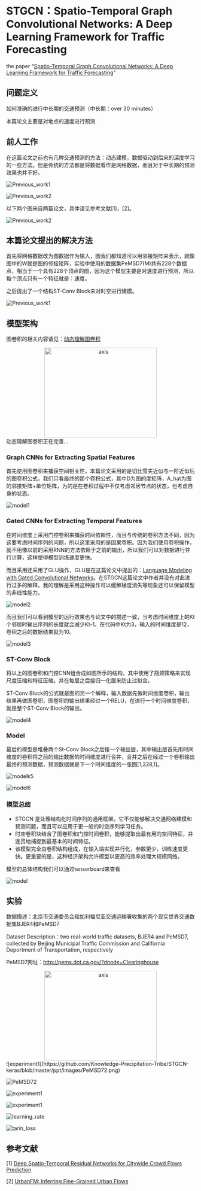 # STGCN：Spatio-Temporal Graph Convolutional Networks: A Deep Learning Framework for Traffic Forecasting

the paper "[Spatio-Temporal Graph Convolutional Networks: A Deep Learning Framework for Traffic Forecasting](https://arxiv.org/pdf/1709.04875.pdf)"

## 问题定义

如何准确的进行中长期的交通预测（中长期：over 30 minutes）

本篇论文主要是对地点的速度进行预测

## 前人工作

在这篇论文之前也有几种交通预测的方法：动态建模，数据驱动到后来的深度学习的一些方法。但是传统的方法都是将数据看作是网格数据，而且对于中长期的预测效果也并不好。

![Previous_work1](https://github.com/Knowledge-Precipitation-Tribe/STGCN-keras/blob/master/ppt/images/Previous_work1.jpeg)

![Previous_work2](https://github.com/Knowledge-Precipitation-Tribe/STGCN-keras/blob/master/ppt/images/Previous_work2.jpeg)

以下两个图来自两篇论文，具体请见参考文献[1]，[2]。

![Previous_work2](https://github.com/Knowledge-Precipitation-Tribe/STGCN-keras/blob/master/ppt/images/Previous_work3.png)

## 本篇论文提出的解决方法

首先将网格数据改为图数据作为输入，图我们都知道可以用邻接矩阵来表示，就像图中的W就是图的邻接矩阵，实验中使用的数据集PeMSD7(M)共有228个数据点，相当于一个具有228个顶点的图，因为这个模型主要是对速度进行预测，所以每个顶点只有一个特征就是：速度。

之后提出了一个结构ST-Conv Block来对时空进行建模。

![Previous_work1](https://github.com/Knowledge-Precipitation-Tribe/STGCN-keras/blob/master/ppt/images/method.jpeg)

## 模型架构

图卷积的相关内容请见：[动态理解图卷积](https://github.com/Knowledge-Precipitation-Tribe/Graph-neural-network#动态理解图卷积)

<div align = "center"><image src="https://github.com/Knowledge-Precipitation-Tribe/Graph-neural-network/blob/master/images/GCN4.gif" width = "300" height = "240" alt="axis" align=center /></div>
动态理解图卷积正在完善...

### Graph CNNs for Extracting Spatial Features

首先使用图卷积来捕获空间相关性，本篇论文采用的是切比雪夫近似与一阶近似后的图卷积公式，我们只看最终的那个卷积公式，其中D为图的度矩阵，A_hat为图的邻接矩阵+单位矩阵，为的是在卷积过程中不仅考虑邻居节点的状态，也考虑自身的状态。

![model1](https://github.com/Knowledge-Precipitation-Tribe/STGCN-keras/blob/master/ppt/images/model1.jpeg)

### Gated CNNs for Extracting Temporal Features

在时间维度上采用门控卷积来捕获时间依赖性，而且与传统的卷积方法不同，因为这要考虑时间序列的问题，所以这里采用的是因果卷积。因为我们使用卷积操作，就不用像以前的采用RNN的方法依赖于之前的输出，所以我们可以对数据进行并行计算，这样使得模型训练速度更快。

而且采用还采用了GLU操作，GLU是在这篇论文中提出的：[Language Modeling with Gated Convolutional Networks](https://arxiv.org/pdf/1612.08083.pdf)。在STGCN这篇论文中作者并没有对此进行过多的解释，我的理解是采用这种操作可以缓解梯度消失等现象还可以保留模型的非线性能力。

![model2](https://github.com/Knowledge-Precipitation-Tribe/STGCN-keras/blob/master/ppt/images/model2.jpeg)

而且我们可以看到模型的运行效果也与论文中的描述一致，当考虑时间维度上的Kt个邻居时输出序列的长度就会减少Kt-1。在代码中Kt为3，输入的时间维度是12，卷积之后的数据结果就为10。

![model3](https://github.com/Knowledge-Precipitation-Tribe/STGCN-keras/blob/master/ppt/images/model3.png)

### ST-Conv Block

将以上的图卷积和门控CNN组合成如图所示的结构，其中使用了瓶颈策略来实现尺度压缩和特征压缩。并在每层之后接归一化层来防止过拟合。

ST-Conv Block的公式就是图的另一个解释，输入数据先做时间维度卷积，输出结果再做图卷积，图卷积的输出结果经过一个RELU，在进行一个时间维度卷积，就是整个ST-Conv Block的输出。

![model4](https://github.com/Knowledge-Precipitation-Tribe/STGCN-keras/blob/master/ppt/images/model4.jpeg)

### Model

最后的模型是堆叠两个St-Conv Block之后接一个输出层，其中输出层首先用时间维度的卷积将之前的输出数据的时间维度进行合并，合并之后在经过一个卷积输出最终的预测数据，预测数据就是下一个时间维度的一张图[1,228,1]。

![modelk5](https://github.com/Knowledge-Precipitation-Tribe/STGCN-keras/blob/master/ppt/images/model5.jpeg)

![model6](https://github.com/Knowledge-Precipitation-Tribe/STGCN-keras/blob/master/ppt/images/model6.png)

### 模型总结

- STGCN 是处理结构化时间序列的通用框架。它不仅能够解决交通网络建模和 预测问题，而且可以应用于更一般的时空序列学习任务。
- 时空卷积块结合了图卷积和门控时间卷积，能够提取出最有用的空间特征，并 连贯地捕捉到最基本的时间特征。
- 该模型完全由卷积结构组成，在输入端实现并行化，参数更少，训练速度更 快。更重要的是，这种经济架构允许模型以更高的效率处理大规模网络。

模型的总体结构我们可以通过tensorboard来查看

![model](https://github.com/Knowledge-Precipitation-Tribe/STGCN-keras/blob/master/ppt/images/model.png)

## 实验

数据描述：北京市交通委员会和加利福尼亚交通运输署收集的两个现实世界交通数据集BJER4和PeMSD7

Dataset Description：two real-world traffic datasets, BJER4 and PeMSD7, collected by Beijing Municipal Traffic Commission and California Deportment of Transportation, respectively

PeMSD7网址：http://pems.dot.ca.gov/?dnode=Clearinghouse

<div align = "center"><image src="https://github.com/Knowledge-Precipitation-Tribe/STGCN-keras/blob/master/ppt/images/PeMSD71.png" width = "300" height = "240" alt="axis" align=center /></div>
![experiment1](https://github.com/Knowledge-Precipitation-Tribe/STGCN-keras/blob/master/ppt/images/PeMSD72.png)

![PeMSD72](https://github.com/Knowledge-Precipitation-Tribe/STGCN-keras/blob/master/ppt/images/experiment1.png)

![experiment1](https://github.com/Knowledge-Precipitation-Tribe/STGCN-keras/blob/master/ppt/images/experiment2.png)

![experiment1](https://github.com/Knowledge-Precipitation-Tribe/STGCN-keras/blob/master/ppt/images/experiment3.png)

![learning_rate](https://github.com/Knowledge-Precipitation-Tribe/STGCN-keras/blob/master/ppt/images/learning_rate.png)

![tarin_loss](https://github.com/Knowledge-Precipitation-Tribe/STGCN-keras/blob/master/ppt/images/train_loss.png)

## 参考文献

[1] [Deep Spatio-Temporal Residual Networks for Citywide Crowd Flows Prediction](https://arxiv.org/pdf/1610.00081.pdf)

[2] [UrbanFM: Inferring Fine-Grained Urban Flows](https://arxiv.org/pdf/1902.05377.pdf)